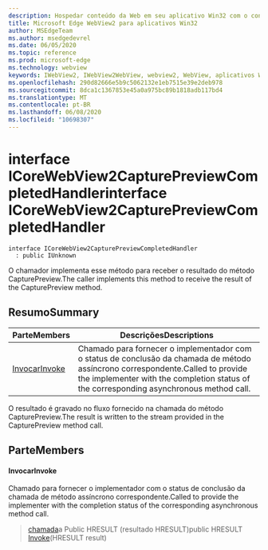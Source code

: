 ```yaml
---
description: Hospedar conteúdo da Web em seu aplicativo Win32 com o controle WebView2 do Microsoft Edge
title: Microsoft Edge WebView2 para aplicativos Win32
author: MSEdgeTeam
ms.author: msedgedevrel
ms.date: 06/05/2020
ms.topic: reference
ms.prod: microsoft-edge
ms.technology: webview
keywords: IWebView2, IWebView2WebView, webview2, WebView, aplicativos Win32, Win32, Edge, ICoreWebView2, ICoreWebView2Controller, controle do navegador, HTML Edge
ms.openlocfilehash: 290d82666e5b9c5062132e1eb7515e39e2deb978
ms.sourcegitcommit: 8dca1c1367853e45a0a975bc89b1818adb117bd4
ms.translationtype: MT
ms.contentlocale: pt-BR
ms.lasthandoff: 06/08/2020
ms.locfileid: "10698307"
---
```

# <span data-ttu-id="dc9a6-104">interface ICoreWebView2CapturePreviewCompletedHandler</span><span class="sxs-lookup"><span data-stu-id="dc9a6-104">interface ICoreWebView2CapturePreviewCompletedHandler</span></span> 

```
interface ICoreWebView2CapturePreviewCompletedHandler
  : public IUnknown
```

<span data-ttu-id="dc9a6-105">O chamador implementa esse método para receber o resultado do método CapturePreview.</span><span class="sxs-lookup"><span data-stu-id="dc9a6-105">The caller implements this method to receive the result of the CapturePreview method.</span></span>

## <span data-ttu-id="dc9a6-106">Resumo</span><span class="sxs-lookup"><span data-stu-id="dc9a6-106">Summary</span></span>

 <span data-ttu-id="dc9a6-107">Parte</span><span class="sxs-lookup"><span data-stu-id="dc9a6-107">Members</span></span>                        | <span data-ttu-id="dc9a6-108">Descrições</span><span class="sxs-lookup"><span data-stu-id="dc9a6-108">Descriptions</span></span>
--------------------------------|---------------------------------------------
[<span data-ttu-id="dc9a6-109">Invocar</span><span class="sxs-lookup"><span data-stu-id="dc9a6-109">Invoke</span></span>](#invoke) | <span data-ttu-id="dc9a6-110">Chamado para fornecer o implementador com o status de conclusão da chamada de método assíncrono correspondente.</span><span class="sxs-lookup"><span data-stu-id="dc9a6-110">Called to provide the implementer with the completion status of the corresponding asynchronous method call.</span></span>

<span data-ttu-id="dc9a6-111">O resultado é gravado no fluxo fornecido na chamada do método CapturePreview.</span><span class="sxs-lookup"><span data-stu-id="dc9a6-111">The result is written to the stream provided in the CapturePreview method call.</span></span>

## <span data-ttu-id="dc9a6-112">Parte</span><span class="sxs-lookup"><span data-stu-id="dc9a6-112">Members</span></span>

#### <span data-ttu-id="dc9a6-113">Invocar</span><span class="sxs-lookup"><span data-stu-id="dc9a6-113">Invoke</span></span> 

<span data-ttu-id="dc9a6-114">Chamado para fornecer o implementador com o status de conclusão da chamada de método assíncrono correspondente.</span><span class="sxs-lookup"><span data-stu-id="dc9a6-114">Called to provide the implementer with the completion status of the corresponding asynchronous method call.</span></span>

> <span data-ttu-id="dc9a6-115">[chamada](#invoke)a Public HRESULT (resultado HRESULT)</span><span class="sxs-lookup"><span data-stu-id="dc9a6-115">public HRESULT [Invoke](#invoke)(HRESULT result)</span></span>

